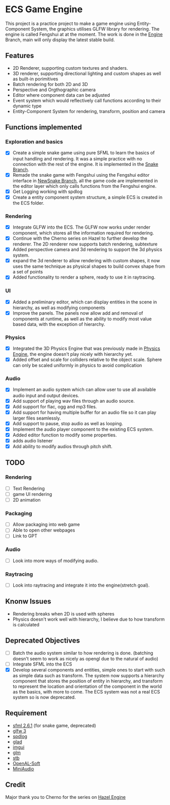 # ECS Game Engine

This project is a practice project to make a game engine using Entity-Component System, the graphics utilises GLFW library for rendering. The engine is called Fengshui at at the moment. The work is done in the [Engine](https://github.com/Copper76/GameEngine/tree/Engine) Branch, main will only display the latest stable build.

## Features
- 2D Renderer, supporting custom textures and shaders.
- 3D renderer, supporting directional lighting and custom shapes as well as built-in porimitives
- Batch rendering for both 2D and 3D
- Perspective and Orgthographic camera
- Editor where component data can be adjusted
- Event system which would reflectively call functions according to their dynamic type
- Entity-Component System for rendering, transform, position and camera

## Functions implemented
### Exploration and basics
- [X] Create a simple snake game using pure SFML to learn the basics of input handling and rendering. It was a simple practice with no connection with the rest of the engine. It is implemented in the [Snake Branch](https://github.com/Copper76/GameEngine/tree/Snake).
- [X] Remade the snake game with Fengshui using the Fengshui editor interface in [NewSnake Branch](https://github.com/Copper76/GameEngine/tree/NewSnake), all the game code are implemented in the editor layer which only calls functions from the Fengshui engine.
- [X] Get Logging working with spdlog
- [X] Create a entity component system structure, a simple ECS is created in the ECS folder.
### Rendering
- [X] Integrate GLFW into the ECS. The GLFW now works under render component, which stores all the information required for rendering.
- [X] Continue with the Cherno series on Hazel to further develop the renderer. The 2D renderer now supports batch rendering, subtexture 
- [X] Added perspective camera and 3d rendering to support the 3d physics system.
- [X] expand the 3d renderer to allow rendering with custom shapes, it now uses the same technique as physical shapes to build convex shape from a set of points
- [X] Added functionality to render a sphere, ready to use it in raytracing.
### UI
- [X] Added a preliminary editor, which can display entities in the scene in hierarchy, as well as modifying components
- [X] Improve the panels. The panels now allow add and removal of components at runtime, as well as the ability to modify most value based data, with the exception of hierarchy.
### Physics
- [X] Integrated the 3D Physics Engine that was previously made in [Physics Engine](https://github.com/Copper76/Physics-Engine), the engine doesn't play nicely with hierarchy yet.
- [X] Added offset and scale for colliders relative to the object scale. Sphere can only be scaled uniformly in physics to avoid complication
### Audio
- [X] Implement an audio system which can allow user to use all available audio input and output devices.
- [X] Add support of playing wav files through an audio source.
- [X] Add support for flac, ogg and mp3 files.
- [X] Add support for having multiple buffer for an audio file so it can play larger files seamlessly.
- [X] Add support to pause, stop audio as well as looping.
- [X] Implement the audio player component to the existing ECS system.
- [X] Added editor function to modify some properties.
- [X] adds audio listener
- [X] Add ability to modify audios through pitch shift.

## TODO
### Rendering
- [ ] Text Rendering
- [ ] game UI rendering
- [ ] 2D animation
### Packaging
- [ ] Allow packaging into web game
- [ ] Able to open other webpages
- [ ] Link to GPT
### Audio
- [ ] Look into more ways of modifying audio.
### Raytracing
- [ ] Look into raytracing and integrate it into the engine(stretch goal).

## Knonw Issues
- Rendering breaks when 2D is used with spheres
- Physics doesn't work well with hierarchy, I believe due to how transform is calculated

## Deprecated Objectives
- [ ] Batch the audio system similar to how rendering is done. (batching doesn't seem to work as nicely as opengl due to the natural of audio)
- [ ] Integrate SFML into the ECS
- [X] Develop several components and entities, simple ones to start with such as simple data such as transform. The system now supports a hierarchy component that stores the position of entity in hierarchy, and transform to represent the location and orientation of the component in the world as the basics, with more to come. The ECS system was not a real ECS system so is now deprecated.

## Requirement
- [sfml 2.6.1](https://github.com/SFML/SFML) (for snake game, deprecated)
- [glfw 3](https://glfw.org)
- [spdlog](https://github.com/gabime/spdlog.git)
- [glad](https://glad.dav1d.de/)
- [imgui](https://github.com/ocornut/imgui.git)
- [glm](https://github.com/g-truc/glm.git)
- [stb](https://github.com/nothings/stb)
- [OpenAL-Soft](https://github.com/kcat/openal-soft)
- [MiniAudio](https://github.com/mackron/miniaudio)

## Credit
Major thank you to Cherno for the series on [Hazel Engine](https://github.com/TheCherno/Hazel)
